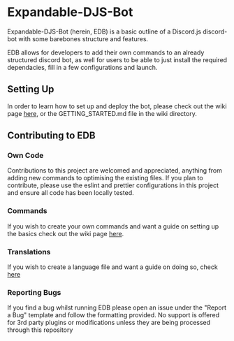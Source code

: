 # Expandable-DJS-Bot
Expandable-DJS-Bot (herein, EDB) is a basic outline of a Discord.js discord-bot with some barebones structure and features. 

EDB allows for developers to add their own commands to an already structured discord bot, as well for users to be able to just install the required dependacies, fill in a few configurations and launch. 

## Setting Up

In order to learn how to set up and deploy the bot, please check out the wiki page [here](https://github.com/angelicaldev/expandable-djs-bot/wiki/Getting-Started), or the GETTING_STARTED.md file in the wiki directory.

## Contributing to EDB 

### Own Code
Contributions to this project are welcomed and appreciated, anything from adding new commands to optimising the existing files. If you plan to contribute, please use the eslint and prettier configurations in this project and ensure all code has been locally tested. 

### Commands
If you wish to create your own commands and want a guide on setting up the basics check out the wiki page [here](https://github.com/angelicaldev/expandable-djs-bot/wiki/Commands).

### Translations
If you wish to create a language file and want a guide on doing so, check [here](https://github.com/angelicaldev/expandable-djs-bot/wiki/Translations)

### Reporting Bugs
If you find a bug whilst running EDB please open an issue under the "Report a Bug" template and follow the formatting provided. No support is offered for 3rd party plugins or modifications unless they are being processed through this repository 

